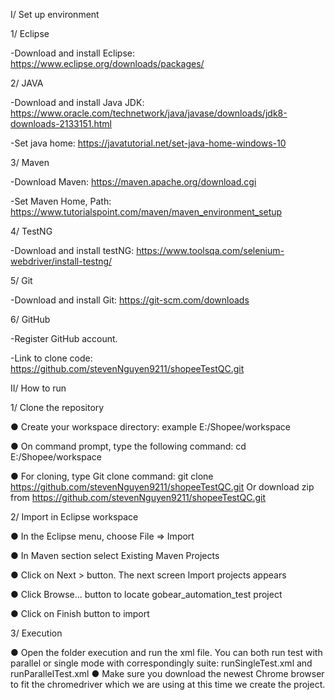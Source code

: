 I/ Set up environment

1/ Eclipse

-Download and install Eclipse: https://www.eclipse.org/downloads/packages/

2/ JAVA

-Download and install Java JDK: https://www.oracle.com/technetwork/java/javase/downloads/jdk8-downloads-2133151.html

-Set java home: https://javatutorial.net/set-java-home-windows-10

3/ Maven

-Download Maven: https://maven.apache.org/download.cgi

-Set Maven Home, Path: https://www.tutorialspoint.com/maven/maven_environment_setup

4/ TestNG

-Download and install testNG: https://www.toolsqa.com/selenium-webdriver/install-testng/

5/ Git

-Download and install Git: https://git-scm.com/downloads

6/ GitHub

-Register GitHub account.

-Link to clone code: https://github.com/stevenNguyen9211/shopeeTestQC.git

II/ How to run

1/ Clone the repository

● Create your workspace directory: example E:/Shopee/workspace

● On command prompt, type the following command: cd E:/Shopee/workspace

● For cloning, type Git clone command: git clone https://github.com/stevenNguyen9211/shopeeTestQC.git Or download zip from https://github.com/stevenNguyen9211/shopeeTestQC.git

2/ Import in Eclipse workspace

● In the Eclipse menu, choose File => Import

● In Maven section select Existing Maven Projects

● Click on Next > button. The next screen Import projects appears

● Click Browse... button to locate gobear_automation_test project

● Click on Finish button to import

3/ Execution

● Open the folder execution and run the xml file. You can both run test with parallel or single mode with correspondingly suite: runSingleTest.xml and runParallelTest.xml
● Make sure you download the newest Chrome browser to fit the chromedriver which we are using at this time we create the project.
